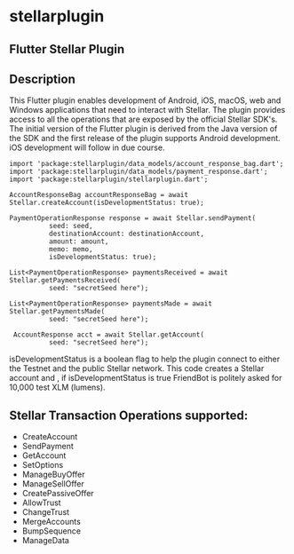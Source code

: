 # stellarplugin

## Flutter Stellar Plugin

## Description

This Flutter plugin enables development of Android, iOS, macOS, web and Windows applications that need to interact with Stellar. The plugin provides access to all the operations that are exposed by the official Stellar SDK's. The initial version of the Flutter plugin is derived from the Java version of the SDK and the first release of the plugin supports Android development. iOS development will follow in due course. 

~~~~
import 'package:stellarplugin/data_models/account_response_bag.dart';
import 'package:stellarplugin/data_models/payment_response.dart';
import 'package:stellarplugin/stellarplugin.dart';

AccountResponseBag accountResponseBag = await Stellar.createAccount(isDevelopmentStatus: true);

PaymentOperationResponse response = await Stellar.sendPayment(
          seed: seed,
          destinationAccount: destinationAccount,
          amount: amount,
          memo: memo,
          isDevelopmentStatus: true);

List<PaymentOperationResponse> paymentsReceived = await Stellar.getPaymentsReceived(
          seed: "secretSeed here");

List<PaymentOperationResponse> paymentsMade = await Stellar.getPaymentsMade(
          seed: "secretSeed here");

 AccountResponse acct = await Stellar.getAccount(
          seed: "secretSeed here");
~~~~
isDevelopmentStatus is a boolean flag to help the plugin connect to either the Testnet and the public Stellar network. This code creates a Stellar account and , if isDevelopmentStatus is true FriendBot is politely asked for 10,000 test XLM (lumens).

## Stellar Transaction Operations supported:

- CreateAccount 
- SendPayment 
- GetAccount
- SetOptions
- ManageBuyOffer
- ManageSellOffer
- CreatePassiveOffer
- AllowTrust
- ChangeTrust
- MergeAccounts
- BumpSequence
- ManageData

